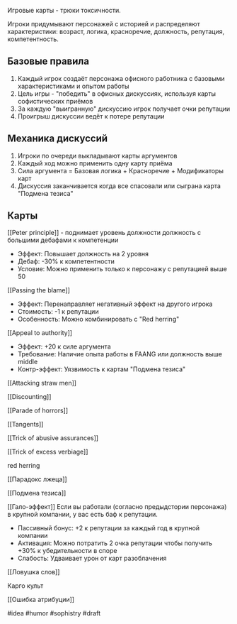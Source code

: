 Игровые карты - трюки токсичности.

Игроки придумывают персонажей с историей и распределяют характеристики: возраст, логика, красноречие, должность, репутация, компетентность.

## Базовые правила
1. Каждый игрок создаёт персонажа офисного работника с базовыми характеристиками и опытом работы
2. Цель игры - "победить" в офисных дискуссиях, используя карты софистических приёмов
3. За каждую "выигранную" дискуссию игрок получает очки репутации
4. Проигрыш дискуссии ведёт к потере репутации

## Механика дискуссий
1. Игроки по очереди выкладывают карты аргументов
2. Каждый ход можно применить одну карту приёма
3. Сила аргумента = Базовая логика + Красноречие + Модификаторы карт
4. Дискуссия заканчивается когда все спасовали или сыграна карта "Подмена тезиса"

## Карты

[[Peter principle]] -  поднимает уровень должности должность с большими дебафами к компетенции
- Эффект: Повышает должность на 2 уровня
- Дебаф: -30% к компетентности
- Условие: Можно применить только к персонажу с репутацией выше 50
  
[[Passing the blame]]
- Эффект: Перенаправляет негативный эффект на другого игрока
- Стоимость: -1 к репутации
- Особенность: Можно комбинировать с "Red herring"

[[Appeal to authority]]
- Эффект: +20 к силе аргумента
- Требование: Наличие опыта работы в FAANG или должность выше middle
- Контр-эффект: Уязвимость к картам "Подмена тезиса"

[[Attacking straw men]]

[[Discounting]]

[[Parade of horrors]]

[[Tangents]]

[[Trick of abusive assurances]]

[[Trick of excess verbiage]]

red herring

[[Парадокс лжеца]]

[[Подмена тезиса]]

[[Гало-эффект]] Если вы работали (согласно предыдстории персонажа) в крупной компании, у вас есть баф к репутации.
- Пассивный бонус: +2 к репутации за каждый год в крупной компании
- Активация: Можно потратить 2 очка репутации чтобы получить +30% к убедительности в споре
- Слабость: Удваивает урон от карт разоблачения

[[Ловушка слов]]

Карго культ

[[Ошибка атрибуции]]

#idea #humor #sophistry #draft